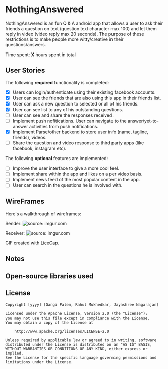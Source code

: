 # NothingAnswered

NothingAnswered is an fun Q & A android app that allows a user to ask their friends a question on text (question text character max 100) and let them reply in video (video reply max 20 seconds). The purpose of these restrictions is to make people more witty/creative in their questions/answers.


Time spent: **X** hours spent in total

## User Stories

The following **required** functionality is completed:

* [x] Users can login/authenticate using their existing facebook accounts.
* [x] User can see the friends that are also using this app in their friends list.
* [x] User can ask a new question to selected or all of his friends.
* [x] User can see list to any of his outstanding questions.
* [ ] User can see and share the responses received.
* [ ] Implement push nofitications. User can navigate to the answer/yet-to-answer activities from push notifications.
* [x] Implement Parse/other backend to store user info (name, tagline, friends), videos.
* [ ] Share the question and video response to third party apps (like facebook, instagram etc).

The following **optional** features are implemented:

* [ ] Improve the user interface to give a more cool feel.
* [ ] Implement share within the app and likes on a per video basis.
* [ ] Implement news feed of the most popular content in the app.
* [ ] User can search in the questions he is involved with.

## WireFrames

Here's a walkthrough of wireframes:

Sender:
<img src="http://i.imgur.com/GykrV8n.gif" title="source: imgur.com" />

Receiver:
<img src="http://i.imgur.com/v8Une3j.gif" title="source: imgur.com" />

GIF created with [LiceCap](http://www.cockos.com/licecap/).

## Notes


## Open-source libraries used


## License

    Copyright [yyyy] [Gangi Palem, Rahul Mukhedkar, Jayashree Nagarajan]

    Licensed under the Apache License, Version 2.0 (the "License");
    you may not use this file except in compliance with the License.
    You may obtain a copy of the License at

        http://www.apache.org/licenses/LICENSE-2.0

    Unless required by applicable law or agreed to in writing, software
    distributed under the License is distributed on an "AS IS" BASIS,
    WITHOUT WARRANTIES OR CONDITIONS OF ANY KIND, either express or implied.
    See the License for the specific language governing permissions and
    limitations under the License.

